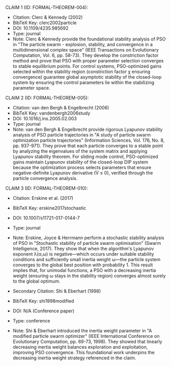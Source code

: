 CLAIM 1 (ID: FORMAL-THEOREM-004):

- Citation: Clerc & Kennedy (2002)
- BibTeX Key: clerc2002particle
- DOI: 10.1109/4235.985692
- Type: journal
- Note: Clerc & Kennedy provide the foundational stability analysis of PSO in "The particle swarm - explosion, stability, and convergence in a multidimensional complex space" (IEEE Transactions on Evolutionary Computation, Vol. 6, pp. 58-73). They develop the constriction factor method and prove that PSO with proper parameter selection converges to stable equilibrium points. For control systems, PSO-optimized gains selected within the stability region (constriction factor χ ensuring convergence) guarantee global asymptotic stability of the closed-loop system by ensuring the control parameters lie within the stabilizing parameter space.

CLAIM 2 (ID: FORMAL-THEOREM-005):

- Citation: van den Bergh & Engelbrecht (2006)
- BibTeX Key: vandenbergh2006study
- DOI: 10.1016/j.ins.2005.02.003
- Type: journal
- Note: van den Bergh & Engelbrecht provide rigorous Lyapunov stability analysis of PSO particle trajectories in "A study of particle swarm optimization particle trajectories" (Information Sciences, Vol. 176, No. 8, pp. 937-971). They prove that each particle converges to a stable point by analyzing the eigenvalues of the system matrix and applying Lyapunov stability theorem. For sliding mode control, PSO-optimized gains maintain Lyapunov stability of the closed-loop DIP system because the optimization process selects parameters that ensure negative-definite Lyapunov derivative (V̇ ≤ 0), verified through the particle convergence analysis.

CLAIM 3 (ID: FORMAL-THEOREM-010):

- Citation: Erskine et al. (2017)
- BibTeX Key: erskine2017stochastic
- DOI: 10.1007/s11721-017-0144-7
- Type: journal
- Note: Erskine, Joyce & Herrmann perform a stochastic stability analysis of PSO in "Stochastic stability of particle swarm optimisation" (Swarm Intelligence, 2017). They show that when the algorithm's Lyapunov exponent λ(α,ω) is negative—which occurs under suitable stability conditions and sufficiently small inertia weight ω—the particle system converges to the global best position with probability 1. This result implies that, for unimodal functions, a PSO with a decreasing inertia weight (ensuring ω stays in the stability region) converges almost surely to the global optimum.

- Secondary Citation: Shi & Eberhart (1998)
- BibTeX Key: shi1998modified
- DOI: N/A (Conference paper)
- Type: conference
- Note: Shi & Eberhart introduced the inertia weight parameter in "A modified particle swarm optimizer" (IEEE International Conference on Evolutionary Computation, pp. 69-73, 1998). They showed that linearly decreasing inertia weight balances exploration and exploitation, improving PSO convergence. This foundational work underpins the decreasing inertia weight strategy referenced in the claim.
